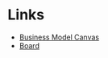 # Links
  - [Business Model Canvas](https://www.canva.com/design/DAGfsNSuY4E/P1UXt1JgkvW0_39r9AwMgQ/edit?utm_content=DAGfsNSuY4E&utm_campaign=designshare&utm_medium=link2&utm_source=sharebutton)
  - [Board](https://github.com/orgs/folhastech/projects/8)
